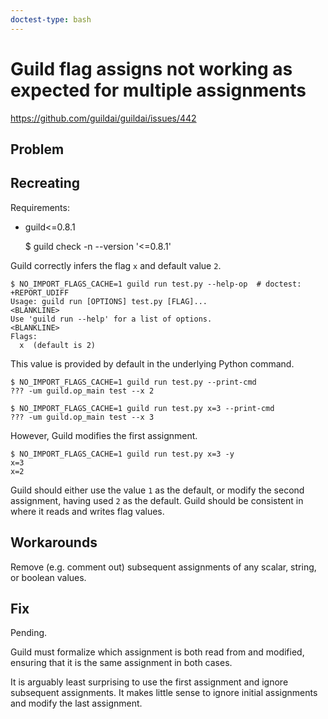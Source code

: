 ```yaml
---
doctest-type: bash
---
```


# Guild flag assigns not working as expected for multiple assignments

https://github.com/guildai/guildai/issues/442

## Problem

<Outline the problem as you see it. This should not be a copy-paste of
the issue as we already have that info.>

## Recreating

Requirements:

- guild<=0.8.1

    $ guild check -n --version '<=0.8.1'

Guild correctly infers the flag `x` and default value `2`.

    $ NO_IMPORT_FLAGS_CACHE=1 guild run test.py --help-op  # doctest: +REPORT_UDIFF
    Usage: guild run [OPTIONS] test.py [FLAG]...
    <BLANKLINE>
    Use 'guild run --help' for a list of options.
    <BLANKLINE>
    Flags:
      x  (default is 2)

This value is provided by default in the underlying Python command.

    $ NO_IMPORT_FLAGS_CACHE=1 guild run test.py --print-cmd
    ??? -um guild.op_main test --x 2

    $ NO_IMPORT_FLAGS_CACHE=1 guild run test.py x=3 --print-cmd
    ??? -um guild.op_main test --x 3

However, Guild modifies the first assignment.

    $ NO_IMPORT_FLAGS_CACHE=1 guild run test.py x=3 -y
    x=3
    x=2

Guild should either use the value `1` as the default, or modify the
second assignment, having used `2` as the default. Guild should be
consistent in where it reads and writes flag values.

## Workarounds

Remove (e.g. comment out) subsequent assignments of any scalar,
string, or boolean values.

## Fix

Pending.

Guild must formalize which assignment is both read from and modified,
ensuring that it is the same assignment in both cases.

It is arguably least surprising to use the first assignment and ignore
subsequent assignments. It makes little sense to ignore initial
assignments and modify the last assignment.
